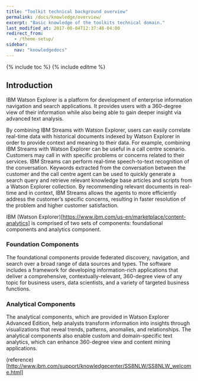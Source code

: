```yaml
---
title: "Toolkit technical background overview"
permalink: /docs/knowledge/overview/
excerpt: "Basic knowledge of the toolkits technical domain."
last_modified_at: 2017-08-04T12:37:48-04:00
redirect_from:
   - /theme-setup/
sidebar:
   nav: "knowledgedocs"
---
```

{% include toc %}
{% include editme %}

## Introduction

IBM Watson Explorer is a platform for development of enterprise information navigation and search applications. It provides users with a 360-degree view of their information while also being able to gain deeper insight via advanced text analysis.

By combining IBM Streams with Watson Explorer, users can easily correlate real-time data with historical documents indexed by Watson Explorer in order to provide context and meaning to their data. For example, combining IBM Streams with Watson Explorer can be useful in a call centre scenario. Customers may call in with specific problems or concerns related to their services. IBM Streams can perform real-time speech-to-text recognition of the conversation. Keywords extracted from the conversation between the customer and the call centre agent can be used to quickly generate a search query and retrieve relevant knowledge base articles and scripts from a Watson Explorer collection. By recommending relevant documents in real-time and in context, IBM Streams allows the agents to more efficiently address the customer’s specific concerns, resulting in faster resolution of the problem and higher customer satisfaction.

IBM (Watson Explorer)[https://www.ibm.com/us-en/marketplace/content-analytics] is comprised of two sets of components: foundational components and analytics component.


### Foundation Components

The foundational components provide federated discovery, navigation, and search over a broad range of data sources and types. The software includes a framework for developing information-rich applications that deliver a comprehensive, contextually-relevant, 360-degree view of any topic for business users, data scientists, and a variety of targeted business functions.


### Analytical Components

The analytical components, which are provided in Watson Explorer Advanced Edition, help analysts transform information into insights through visualizations that reveal trends, patterns, anomalies, and relationships. The analytical components also enable custom and domain-specific text analytics, which can enhance 360-degree view and content mining applications.

(reference)[http://www.ibm.com/support/knowledgecenter/SS8NLW/SS8NLW_welcome.html]



